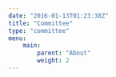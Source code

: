 ```yaml
---
date: "2016-01-13T01:23:38Z"
title: "Committee"
type: "committee"
menu:
    main:
        parent: "About"
        weight: 2
---
```

